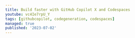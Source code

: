 ```yaml
---
title: Build faster with GitHub Copilot X and Codespaces
youtube: vc4Ie7rpU_Y
tags: [githubcopilot, codegeneration, codespaces]
managed: true
published: '2023-07-02'
---
```


